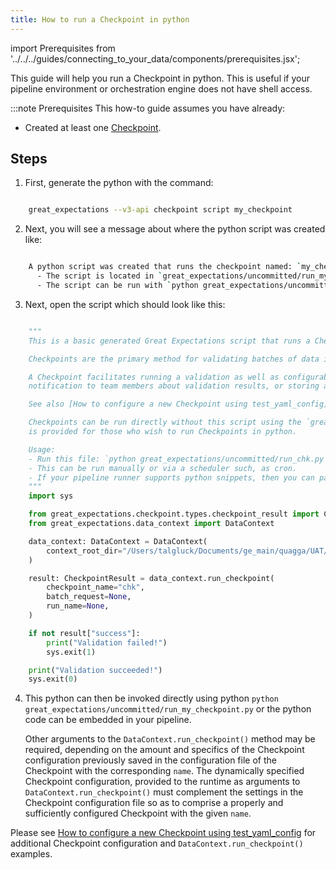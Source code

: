 ```yaml
---
title: How to run a Checkpoint in python
---
```


import Prerequisites from '../../../guides/connecting_to_your_data/components/prerequisites.jsx';

This guide will help you run a Checkpoint in python.
This is useful if your pipeline environment or orchestration engine does not have shell access.

:::note Prerequisites
  This how-to guide assumes you have already:

  - Created at least one [Checkpoint](./how-to-create-a-new-checkpoint).

Steps
-----

1. First, generate the python with the command:

```bash

    great_expectations --v3-api checkpoint script my_checkpoint
```

2. Next, you will see a message about where the python script was created like:

```bash

    A python script was created that runs the checkpoint named: `my_checkpoint`
      - The script is located in `great_expectations/uncommitted/run_my_checkpoint.py`
      - The script can be run with `python great_expectations/uncommitted/run_my_checkpoint.py`
```

3. Next, open the script which should look like this:

```python

    """
    This is a basic generated Great Expectations script that runs a Checkpoint.

    Checkpoints are the primary method for validating batches of data in production and triggering any followup actions.

    A Checkpoint facilitates running a validation as well as configurable Actions such as updating Data Docs, sending a
    notification to team members about validation results, or storing a result in a shared cloud storage.

    See also [How to configure a new Checkpoint using test_yaml_config](./how-to-configure-a-new-checkpoint-using-test_yaml_config) for more information about the Checkpoints and how to configure them in your Great Expectations environment.

    Checkpoints can be run directly without this script using the `great_expectations checkpoint run` command.  This script
    is provided for those who wish to run Checkpoints in python.

    Usage:
    - Run this file: `python great_expectations/uncommitted/run_chk.py`.
    - This can be run manually or via a scheduler such, as cron.
    - If your pipeline runner supports python snippets, then you can paste this into your pipeline.
    """
    import sys

    from great_expectations.checkpoint.types.checkpoint_result import CheckpointResult
    from great_expectations.data_context import DataContext

    data_context: DataContext = DataContext(
        context_root_dir="/Users/talgluck/Documents/ge_main/quagga/UAT/DataContexts/cli_testing/ge_suite/v3_many_suites_pandas_filesystem_v3_config/great_expectations"
    )

    result: CheckpointResult = data_context.run_checkpoint(
        checkpoint_name="chk",
        batch_request=None,
        run_name=None,
    )

    if not result["success"]:
        print("Validation failed!")
        sys.exit(1)

    print("Validation succeeded!")
    sys.exit(0)
```

4. This python can then be invoked directly using python `python great_expectations/uncommitted/run_my_checkpoint.py`
or the python code can be embedded in your pipeline.

    Other arguments to the `DataContext.run_checkpoint()` method may be required, depending on the amount and specifics of the Checkpoint configuration previously saved in the configuration file of the Checkpoint with the corresponding `name`.  The dynamically specified Checkpoint configuration, provided to the runtime as arguments to `DataContext.run_checkpoint()` must complement the settings in the Checkpoint configuration file so as to comprise a properly and sufficiently configured Checkpoint with the given `name`.

Please see [How to configure a new Checkpoint using test_yaml_config](./how-to-configure-a-new-checkpoint-using-test_yaml_config) for additional Checkpoint configuration and `DataContext.run_checkpoint()` examples.
